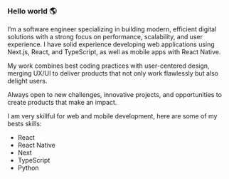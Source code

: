 ### Hello world :earth_americas:

I’m a software engineer specializing in building modern, efficient digital solutions with a strong focus on performance, scalability, and user experience. I have solid experience developing web applications using Next.js, React, and TypeScript, as well as mobile apps with React Native.

My work combines best coding practices with user-centered design, merging UX/UI to deliver products that not only work flawlessly but also delight users.

Always open to new challenges, innovative projects, and opportunities to create products that make an impact.

I am very skillful for web and mobile development, here are some of my bests skills:
- React
- React Native
- Next
- TypeScript
- Python

